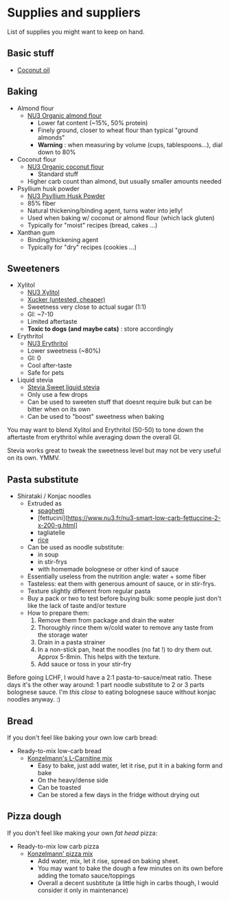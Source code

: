 # Supplies and suppliers

List of supplies you might want to keep on hand.

## Basic stuff

  - [Coconut oil](https://www.nu3.fr/huile-de-coco-biologique-nu3-500-ml.html)
    

## Baking

  - Almond flour
    - [NU3 Organic almond flour](https://www.nu3.fr/nu3-bio-farine-amande-500-g.html)
      - Lower fat content (~15%, 50% protein)
      - Finely ground, closer to wheat flour than typical "ground almonds"
      - **Warning** : when measuring by volume (cups, tablespoons...), dial down to 80%
  - Coconut flour
    - [NU3 Organic coconut flour](https://www.nu3.fr/nu3-bio-farine-de-coco-800-g.html)
      - Standard stuff
    - Higher carb count than almond, but usually smaller amounts needed
  - Psyllium husk powder
    - [NU3 Psyllium Husk Powder](https://www.nu3.fr/enveloppes-de-psyllium-biologique-nu3-250-g.html)
    - 85% fiber
    - Natural thickening/binding agent, turns water into jelly!
    - Used when baking w/ coconut or almond flour (which lack gluten)
    - Typically for "moist" recipes (bread, cakes ...)
  - Xanthan gum
    - Binding/thickening agent
    - Typically for "dry" recipes (cookies ...)

## Sweeteners

  - Xylitol
    - [NU3 Xylitol](https://www.nu3.fr/nu3-xylitol-poudre-1000-g.html)
    - [Xucker (untested, cheaper)](https://www.nu3.fr/xucker-premium-xylitol-de-finlande-2-x-1000-g.html)
    - Sweetness very close to actual sugar (1:1)
    - GI: ~7-10
    - Limited aftertaste
    - **Toxic to dogs (and maybe cats)** : store accordingly
  - Erythritol
    - [NU3 Erythritol](https://www.nu3.fr/nu3-erythritol-poudre-1000-g.html)
    - Lower sweetness (~80%)
    - GI: 0
    - Cool after-taste
    - Safe for pets
  - Liquid stevia
    - [Stevia Sweet liquid stevia](https://www.nu3.fr/steviasweet-liquid-gouttes-50-ml.html)
    - Only use a few drops
    - Can be used to sweeten stuff that doesnt require bulk but can be bitter when on its own
    - Can be used to "boost" sweetness when baking

You may want to blend Xylitol and Erythritol (50-50) to tone down the aftertaste from erythritol while averaging down the overall GI.

Stevia works great to tweak the sweetness level but may not be very useful on its own. YMMV.

## Pasta substitute

  - Shirataki / Konjac noodles
    - Extruded as
      - [spaghetti](https://www.nu3.fr/nu3-low-carb-spaghetti-2-x-200-g.html)
      - [fettucini](https://www.nu3.fr/nu3-smart-low-carb-fettuccine-2-x-200-g.html]
      - tagliatelle
      - [rice](https://www.nu3.fr/nu3-riz-low-carb-2-x-200-g.html)
    - Can be used as noodle substitute:
      - in soup
      - in stir-frys
      - with homemade bolognese or other kind of sauce
    - Essentially useless from the nutrition angle: water + some fiber
    - Tasteless: eat them with generous amount of sauce, or in stir-frys.
    - Texture slightly different from regular pasta
    - Buy a pack or two to test before buying bulk: some people just don't like the lack of taste and/or texture
    - How to prepare them:
      1. Remove them from package and drain the water
      2. Thoroughly rince them w/cold water to remove any taste from the storage water
      3. Drain in a pasta strainer
      4. In a non-stick pan, heat the noodles (no fat !) to dry them out. Approx 5-8min. This helps with the texture.
      5. Add sauce or toss in your stir-fry

Before going LCHF, I would have a 2:1 pasta-to-sauce/meat ratio. These days it's the other way around: 1 part noodle substitute to 2 or 3 parts bolognese sauce. I'm *this close* to eating bolognese sauce without konjac noodles anyway. :)

## Bread

If you don't feel like baking your own low carb bread:

  - Ready-to-mix low-carb bread
    - [Konzelmann's L-Carnitine mix](https://www.nu3.fr/konzelmanns-preparation-pain-vitalbrot-low-carb-a-la-l-carnitine-pack-de-deux-2-x-370-g.html)
      - Easy to bake, just add water, let it rise, put it in a baking form and bake
      - On the heavy/dense side
      - Can be toasted
      - Can be stored a few days in the fridge without drying out

## Pizza dough

If you don't feel like making your own _fat head_ pizza:

  - Ready-to-mix low carb pizza
    - [Konzelmann' pizza mix](https://www.nu3.fr/konzelmanns-preparation-pizza-low-carb-pack-de-deux-2-x-170-g.html)
      - Add water, mix, let it rise, spread on baking sheet.
      - You may want to bake the dough a few minutes on its own before adding the tomato sauce/toppings
      - Overall a decent susbtitute (a little high in carbs though, I would consider it only in maintenance)
